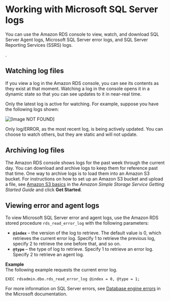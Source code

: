 # Working with Microsoft SQL Server logs<a name="Appendix.SQLServer.CommonDBATasks.Logs"></a>

You can use the Amazon RDS console to view, watch, and download SQL Server Agent logs, Microsoft SQL Server error logs, and SQL Server Reporting Services \(SSRS\) logs\.

\.

## Watching log files<a name="Appendix.SQLServer.CommonDBATasks.Logs.Watch"></a>

If you view a log in the Amazon RDS console, you can see its contents as they exist at that moment\. Watching a log in the console opens it in a dynamic state so that you can see updates to it in near\-real time\.

Only the latest log is active for watching\. For example, suppose you have the following logs shown:

![\[Image NOT FOUND\]](http://docs.aws.amazon.com/AmazonRDS/latest/UserGuide/images/logs.png)

Only log/ERROR, as the most recent log, is being actively updated\. You can choose to watch others, but they are static and will not update\.

## Archiving log files<a name="Appendix.SQLServer.CommonDBATasks.Logs.Archive"></a>

The Amazon RDS console shows logs for the past week through the current day\. You can download and archive logs to keep them for reference past that time\. One way to archive logs is to load them into an Amazon S3 bucket\. For instructions on how to set up an Amazon S3 bucket and upload a file, see [Amazon S3 basics](https://docs.aws.amazon.com/AmazonS3/latest/gsg/AmazonS3Basics.html) in the *Amazon Simple Storage Service Getting Started Guide* and click **Get Started**\. 

## Viewing error and agent logs<a name="Appendix.SQLServer.CommonDBATasks.Logs.SP"></a>

To view Microsoft SQL Server error and agent logs, use the Amazon RDS stored procedure `rds_read_error_log` with the following parameters: 
+ **`@index`** – the version of the log to retrieve\. The default value is 0, which retrieves the current error log\. Specify 1 to retrieve the previous log, specify 2 to retrieve the one before that, and so on\. 
+ **`@type`** – the type of log to retrieve\. Specify 1 to retrieve an error log\. Specify 2 to retrieve an agent log\. 

**Example**  
The following example requests the current error log\.  

```
EXEC rdsadmin.dbo.rds_read_error_log @index = 0, @type = 1;
```

For more information on SQL Server errors, see [Database engine errors](https://docs.microsoft.com/en-us/sql/relational-databases/errors-events/database-engine-events-and-errors) in the Microsoft documentation\.